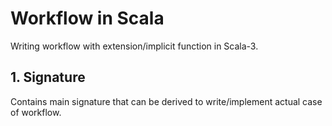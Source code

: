 # Workflow in Scala

Writing workflow with extension/implicit function in Scala-3.

## 1. Signature
  Contains main signature that can be derived to write/implement actual case of workflow. 

